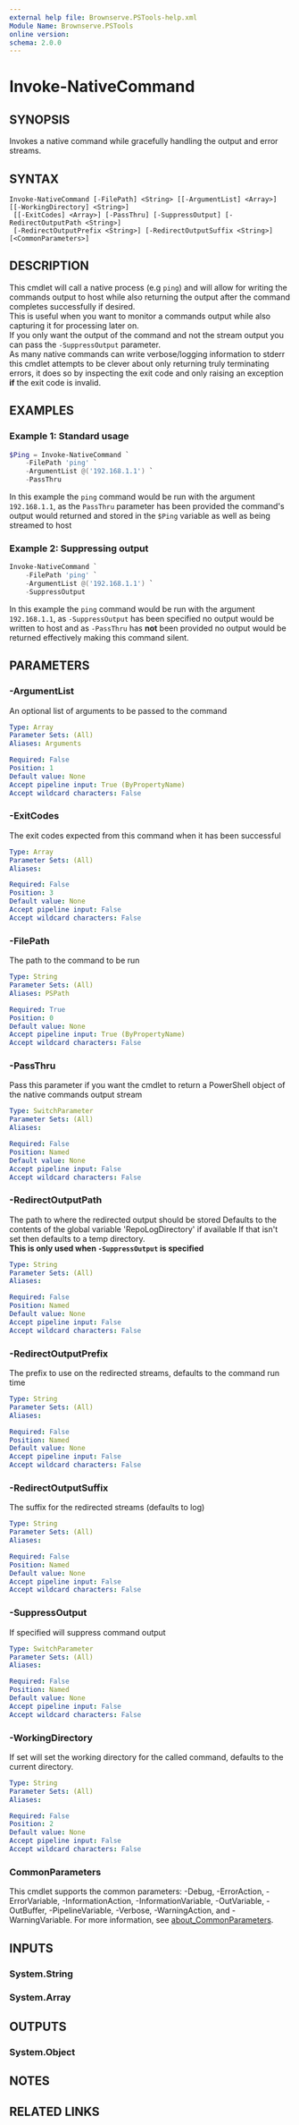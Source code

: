 ```yaml
---
external help file: Brownserve.PSTools-help.xml
Module Name: Brownserve.PSTools
online version:
schema: 2.0.0
---
```


# Invoke-NativeCommand

## SYNOPSIS
Invokes a native command while gracefully handling the output and error streams.

## SYNTAX

```
Invoke-NativeCommand [-FilePath] <String> [[-ArgumentList] <Array>] [[-WorkingDirectory] <String>]
 [[-ExitCodes] <Array>] [-PassThru] [-SuppressOutput] [-RedirectOutputPath <String>]
 [-RedirectOutputPrefix <String>] [-RedirectOutputSuffix <String>] [<CommonParameters>]
```

## DESCRIPTION
This cmdlet will call a native process (e.g `ping`) and will allow for writing the commands output to host while also returning the output after the command completes successfully if desired.  
This is useful when you want to monitor a commands output while also capturing it for processing later on.  
If you only want the output of the command and not the stream output you can pass the `-SuppressOutput` parameter.  
As many native commands can write verbose/logging information to stderr this cmdlet attempts to be clever about only returning truly terminating errors, it does so by inspecting the exit code and only raising an exception **if** the exit code is invalid.

## EXAMPLES

### Example 1: Standard usage
```powershell
$Ping = Invoke-NativeCommand `
    -FilePath 'ping' `
    -ArgumentList @('192.168.1.1') `
    -PassThru
```

In this example the `ping` command would be run with the argument `192.168.1.1`, as the `PassThru` parameter has been provided the command's output would returned and stored in the `$Ping` variable as well as being streamed to host

### Example 2: Suppressing output
```powershell
Invoke-NativeCommand `
    -FilePath 'ping' `
    -ArgumentList @('192.168.1.1') `
    -SuppressOutput
```

In this example the `ping` command would be run with the argument `192.168.1.1`, as `-SuppressOutput` has been specified no output would be written to host and as `-PassThru` has **not** been provided no output would be returned effectively making this command silent.

## PARAMETERS

### -ArgumentList
An optional list of arguments to be passed to the command

```yaml
Type: Array
Parameter Sets: (All)
Aliases: Arguments

Required: False
Position: 1
Default value: None
Accept pipeline input: True (ByPropertyName)
Accept wildcard characters: False
```

### -ExitCodes
The exit codes expected from this command when it has been successful

```yaml
Type: Array
Parameter Sets: (All)
Aliases:

Required: False
Position: 3
Default value: None
Accept pipeline input: False
Accept wildcard characters: False
```

### -FilePath
The path to the command to be run

```yaml
Type: String
Parameter Sets: (All)
Aliases: PSPath

Required: True
Position: 0
Default value: None
Accept pipeline input: True (ByPropertyName)
Accept wildcard characters: False
```

### -PassThru
Pass this parameter if you want the cmdlet to return a PowerShell object of the native commands output stream

```yaml
Type: SwitchParameter
Parameter Sets: (All)
Aliases:

Required: False
Position: Named
Default value: None
Accept pipeline input: False
Accept wildcard characters: False
```

### -RedirectOutputPath
The path to where the redirected output should be stored
Defaults to the contents of the global variable 'RepoLogDirectory' if available
If that isn't set then defaults to a temp directory.  
**This is only used when `-SuppressOutput` is specified**

```yaml
Type: String
Parameter Sets: (All)
Aliases:

Required: False
Position: Named
Default value: None
Accept pipeline input: False
Accept wildcard characters: False
```

### -RedirectOutputPrefix
The prefix to use on the redirected streams, defaults to the command run time

```yaml
Type: String
Parameter Sets: (All)
Aliases:

Required: False
Position: Named
Default value: None
Accept pipeline input: False
Accept wildcard characters: False
```

### -RedirectOutputSuffix
The suffix for the redirected streams (defaults to log)

```yaml
Type: String
Parameter Sets: (All)
Aliases:

Required: False
Position: Named
Default value: None
Accept pipeline input: False
Accept wildcard characters: False
```

### -SuppressOutput
If specified will suppress command output

```yaml
Type: SwitchParameter
Parameter Sets: (All)
Aliases:

Required: False
Position: Named
Default value: None
Accept pipeline input: False
Accept wildcard characters: False
```

### -WorkingDirectory
If set will set the working directory for the called command, defaults to the current directory.

```yaml
Type: String
Parameter Sets: (All)
Aliases:

Required: False
Position: 2
Default value: None
Accept pipeline input: False
Accept wildcard characters: False
```

### CommonParameters
This cmdlet supports the common parameters: -Debug, -ErrorAction, -ErrorVariable, -InformationAction, -InformationVariable, -OutVariable, -OutBuffer, -PipelineVariable, -Verbose, -WarningAction, and -WarningVariable. For more information, see [about_CommonParameters](http://go.microsoft.com/fwlink/?LinkID=113216).

## INPUTS

### System.String
### System.Array
## OUTPUTS

### System.Object
## NOTES

## RELATED LINKS
